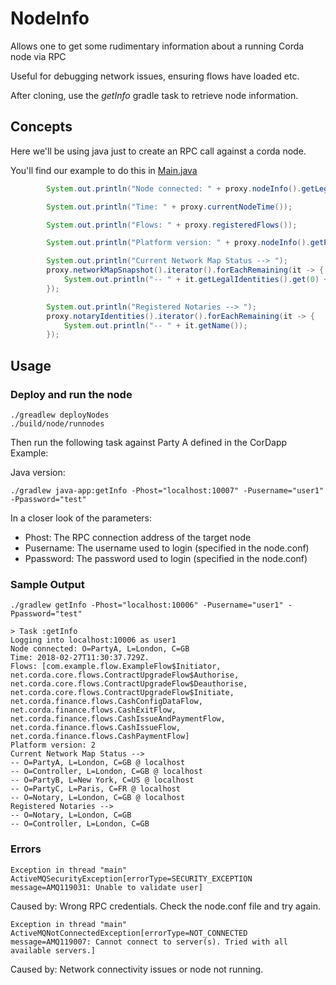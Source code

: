 # NodeInfo

Allows one to get some rudimentary information about a running Corda node via RPC

Useful for debugging network issues, ensuring flows have loaded etc.

After cloning, use the _getInfo_ gradle task to retrieve node information.



## Concepts


Here we'll be using java just to create an RPC call against a corda node.


You'll find our example to do this in [Main.java](https://github.com/corda/samples-java/blob/master/basic-cordapps/rpc-nodeinfo/java-app/src/main/java/net/corda/Main.java#L31-L46)

```java
        System.out.println("Node connected: " + proxy.nodeInfo().getLegalIdentities().get(0));

        System.out.println("Time: " + proxy.currentNodeTime());

        System.out.println("Flows: " + proxy.registeredFlows());

        System.out.println("Platform version: " + proxy.nodeInfo().getPlatformVersion());

        System.out.println("Current Network Map Status --> ");
        proxy.networkMapSnapshot().iterator().forEachRemaining(it -> {
            System.out.println("-- " + it.getLegalIdentities().get(0) + " @ " + it.getAddresses().get(0).getHost());
        });

        System.out.println("Registered Notaries --> ");
        proxy.notaryIdentities().iterator().forEachRemaining(it -> {
            System.out.println("-- " + it.getName());
        });
```


## Usage



### Deploy and run the node

```
./greadlew deployNodes
./build/node/runnodes
```

Then run the following task against Party A defined in the CorDapp Example:

Java version:

    ./gradlew java-app:getInfo -Phost="localhost:10007" -Pusername="user1" -Ppassword="test"

In a closer look of the parameters:

- Phost: The RPC connection address of the target node
- Pusername: The username used to login (specified in the node.conf)
- Ppassword: The password used to login (specified in the node.conf)

### Sample Output

```
./gradlew getInfo -Phost="localhost:10006" -Pusername="user1" -Ppassword="test"

> Task :getInfo
Logging into localhost:10006 as user1
Node connected: O=PartyA, L=London, C=GB
Time: 2018-02-27T11:30:37.729Z.
Flows: [com.example.flow.ExampleFlow$Initiator, net.corda.core.flows.ContractUpgradeFlow$Authorise, net.corda.core.flows.ContractUpgradeFlow$Deauthorise, net.corda.core.flows.ContractUpgradeFlow$Initiate, net.corda.finance.flows.CashConfigDataFlow, net.corda.finance.flows.CashExitFlow, net.corda.finance.flows.CashIssueAndPaymentFlow, net.corda.finance.flows.CashIssueFlow, net.corda.finance.flows.CashPaymentFlow]
Platform version: 2
Current Network Map Status -->
-- O=PartyA, L=London, C=GB @ localhost
-- O=Controller, L=London, C=GB @ localhost
-- O=PartyB, L=New York, C=US @ localhost
-- O=PartyC, L=Paris, C=FR @ localhost
-- O=Notary, L=London, C=GB @ localhost
Registered Notaries -->
-- O=Notary, L=London, C=GB
-- O=Controller, L=London, C=GB
```

### Errors

`Exception in thread "main" ActiveMQSecurityException[errorType=SECURITY_EXCEPTION message=AMQ119031: Unable to validate user]`

Caused by: Wrong RPC credentials. Check the node.conf file and try again.

`Exception in thread "main" ActiveMQNotConnectedException[errorType=NOT_CONNECTED message=AMQ119007: Cannot connect to server(s). Tried with all available servers.]`

Caused by: Network connectivity issues or node not running.
